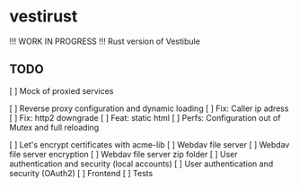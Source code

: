 # vestirust

!!! WORK IN PROGRESS !!! Rust version of Vestibule

## TODO

[ ] Mock of proxied services

[ ] Reverse proxy configuration and dynamic loading
[ ] Fix: Caller ip adress
[ ] Fix: http2 downgrade
[ ] Feat: static html
[ ] Perfs: Configuration out of Mutex and full reloading

[ ] Let's encrypt certificates with acme-lib
[ ] Webdav file server
[ ] Webdav file server encryption
[ ] Webdav file server zip folder
[ ] User authentication and security (local accounts)
[ ] User authentication and security (OAuth2)
[ ] Frontend
[ ] Tests
